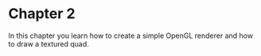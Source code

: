 # Chapter 2

In this chapter you learn how to create a simple OpenGL renderer and how to draw a textured quad.
